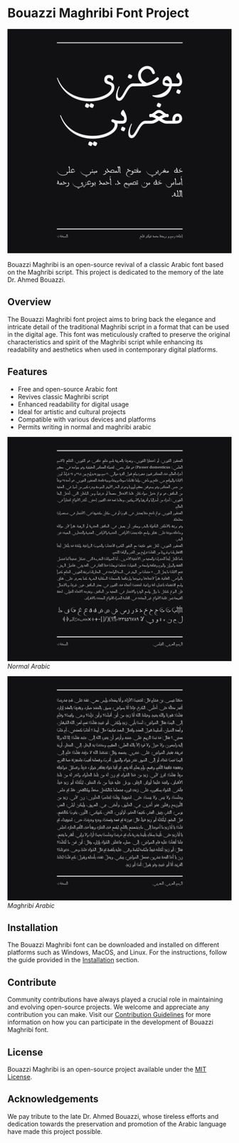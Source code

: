 # Bouazzi Maghribi Font Project

![sample](samples/sample-001.png)

Bouazzi Maghribi is an open-source revival of a classic Arabic font based on the Maghribi script. This project is dedicated to the memory of the late Dr. Ahmed Bouazzi.

## Overview

The Bouazzi Maghribi font project aims to bring back the elegance and intricate detail of the traditional Maghribi script in a format that can be used in the digital age. This font was meticulously crafted to preserve the original characteristics and spirit of the Maghribi script while enhancing its readability and aesthetics when used in contemporary digital platforms.

## Features

- Free and open-source Arabic font
- Revives classic Maghribi script
- Enhanced readability for digital usage
- Ideal for artistic and cultural projects
- Compatible with various devices and platforms
- Permits writing in normal and maghribi arabic

![normal arabic](samples/sample-003.png)
*Normal Arabic*

![maghribi arabic](samples/sample-004.png)
*Maghribi Arabic*

## Installation

The Bouazzi Maghribi font can be downloaded and installed on different platforms such as Windows, MacOS, and Linux. For the instructions, follow the guide provided in the [Installation](installation-guide.md) section.

## Contribute

Community contributions have always played a crucial role in maintaining and evolving open-source projects. We welcome and appreciate any contribution you can make. Visit our [Contribution Guidelines](contribution-guide.md) for more information on how you can participate in the development of Bouazzi Maghribi font.

## License

Bouazzi Maghribi is an open-source project available under the [MIT License](license.md).

## Acknowledgements

We pay tribute to the late Dr. Ahmed Bouazzi, whose tireless efforts and dedication towards the preservation and promotion of the Arabic language have made this project possible.
